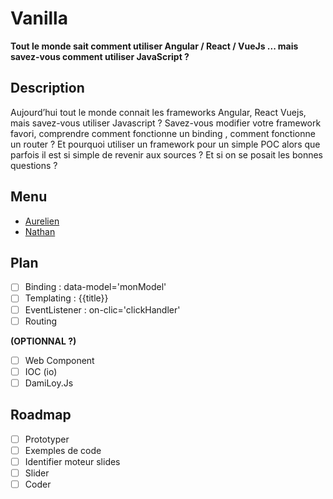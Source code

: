 # Vanilla

**Tout le monde sait comment utiliser Angular / React / VueJs ... mais savez-vous comment utiliser JavaScript ?**

## Description

Aujourd’hui tout le monde connait les frameworks Angular, React Vuejs, mais savez-vous utiliser Javascript ? Savez-vous modifier votre framework favori, comprendre comment fonctionne un binding , comment fonctionne un router ? Et pourquoi utiliser un framework pour un simple POC alors que parfois il est si simple de revenir aux sources ? Et si on se posait les bonnes questions ?

## Menu

* [Aurelien](aurelien)
* [Nathan](nathan)

## Plan

* [ ] Binding : data-model='monModel'
* [ ] Templating : {{title}}
* [ ] EventListener : on-clic='clickHandler'
* [ ] Routing

**(OPTIONNAL ?)**

* [ ] Web Component
* [ ] IOC (io)
* [ ] DamiLoy.Js

## Roadmap

* [ ] Prototyper
* [ ] Exemples de code
* [ ] Identifier moteur slides
* [ ] Slider
* [ ] Coder
